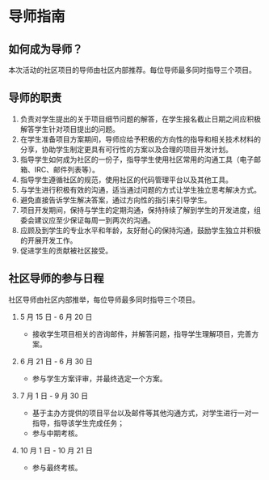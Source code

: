 # 导师指南

## 如何成为导师？

本次活动的社区项目的导师由社区内部推荐。每位导师最多同时指导三个项目。

## 导师的职责

1. 负责对学生提出的关于项目细节问题的解答，在学生报名截止日期之间应积极解答学生针对项目提出的问题。
2. 在学生准备项目方案期间，导师应给予积极的方向性的指导和相关技术材料的分享，协助学生制定更具有可行性的方案以及合理的项目开发计划。
3. 指导学生如何成为社区的一份子，指导学生使用社区常用的沟通工具（电子邮箱、IRC、邮件列表等）。
4. 指导学生遵循社区的规范，使用社区的代码管理平台以及其他工具。
5. 与学生进行积极有效的沟通，适当通过问题的方式让学生独立思考解决方式。
6. 避免直接告诉学生解决答案，通过方向性的指引来引导学生。
7. 项目开发期间，保持与学生的定期沟通，保持持续了解到学生的开发进度，组委会建议应至少保证每周一到两次的沟通。
8. 应顾及到学生的专业水平和年龄，友好耐心的保持沟通，鼓励学生独立并积极的开展开发工作。
9. 促进学生的贡献被社区接受。

## 社区导师的参与日程

社区导师由社区内部推举，每位导师最多同时指导三个项目。

1. 5 月 15 日 - 6 月 20 日

   - 接收学生项目相关的咨询邮件，并解答问题，指导学生理解项目，完善方案。

2. 6 月 21 日 - 6 月 30 日

   - 参与学生方案评审，并最终选定一个方案。

3. 7 月 1 日 - 9 月 30 日

   - 基于主办方提供的项目平台以及邮件等其他沟通方式，对学生进行一对一指导，指导该学生完成任务；
   - 参与中期考核。

4. 10 月 1 日 - 10 月 21 日

   - 参与最终考核。
